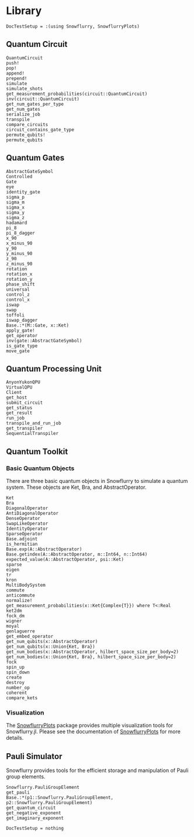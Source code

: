 # Library

```@meta
DocTestSetup = :(using Snowflurry, SnowflurryPlots)
```


## Quantum Circuit
```@docs
QuantumCircuit
push!
pop!
append!
prepend!
simulate
simulate_shots
get_measurement_probabilities(circuit::QuantumCircuit)
inv(circuit::QuantumCircuit)
get_num_gates_per_type
get_num_gates
serialize_job
transpile
compare_circuits
circuit_contains_gate_type
permute_qubits!
permute_qubits
```

## Quantum Gates
```@docs
AbstractGateSymbol
Controlled
Gate
eye
identity_gate
sigma_p
sigma_m
sigma_x
sigma_y
sigma_z
hadamard
pi_8
pi_8_dagger
x_90
x_minus_90
y_90
y_minus_90
z_90
z_minus_90
rotation
rotation_x
rotation_y
phase_shift
universal
control_z
control_x
iswap
swap
toffoli
iswap_dagger
Base.:*(M::Gate, x::Ket)
apply_gate!
get_operator
inv(gate::AbstractGateSymbol)
is_gate_type
move_gate
```

## Quantum Processing Unit
```@docs
AnyonYukonQPU
VirtualQPU
Client
get_host
submit_circuit
get_status
get_result
run_job
transpile_and_run_job
get_transpiler
SequentialTranspiler
```

## Quantum Toolkit

### Basic Quantum Objects

There are three basic quantum objects in Snowflurry to simulate a quantum system. These objects are Ket, Bra, and AbstractOperator.

```@docs
Ket
Bra
DiagonalOperator
AntiDiagonalOperator
DenseOperator
SwapLikeOperator
IdentityOperator
SparseOperator
Base.adjoint
is_hermitian
Base.exp(A::AbstractOperator)
Base.getindex(A::AbstractOperator, m::Int64, n::Int64)
expected_value(A::AbstractOperator, psi::Ket)
sparse
eigen
tr
kron
MultiBodySystem
commute
anticommute
normalize!
get_measurement_probabilities(x::Ket{Complex{T}}) where T<:Real
ket2dm
fock_dm
wigner
moyal
genlaguerre
get_embed_operator
get_num_qubits(x::AbstractOperator)
get_num_qubits(x::Union{Ket, Bra})
get_num_bodies(x::AbstractOperator, hilbert_space_size_per_body=2)
get_num_bodies(x::Union{Ket, Bra}, hilbert_space_size_per_body=2)
fock
spin_up
spin_down
create
destroy
number_op
coherent
compare_kets
```

### Visualization

The [SnowflurryPlots](https://github.com/QuantumJulia/SnowflurryPlots.jl) package provides multiple visualization tools for Snowflurry.jl. Please see the documentation of [SnowflurryPlots](https://github.com/QuantumJulia/SnowflurryPlots.jl) for more details. 

## Pauli Simulator
Snowflurry provides tools for the efficient storage and manipulation of Pauli group elements.

```@docs
Snowflurry.PauliGroupElement
get_pauli
Base.:*(p1::Snowflurry.PauliGroupElement, p2::Snowflurry.PauliGroupElement)
get_quantum_circuit
get_negative_exponent
get_imaginary_exponent
```


```@meta
DocTestSetup = nothing
```
